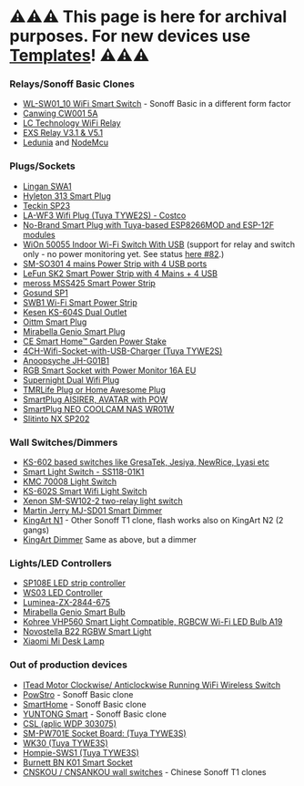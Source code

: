 # :warning::warning::warning: **This page is here for archival purposes. For new devices use [Templates](https://blakadder.github.io/templates)! :warning::warning::warning:**


### Relays/Sonoff Basic Clones
- [WL-SW01_10 WiFi Smart Switch](WL-SW01_10-WiFi-Smart-Switch) - Sonoff Basic in a different form factor
- [Canwing CW001 5A](Canwing-CW001-WiFi-Smart-Switch)
- [LC Technology WiFi Relay](LC-Technology-WiFi-Relay)
- [EXS Relay V3.1 & V5.1](EXS-Relay-V3.1-&-V5.1)
- [Ledunia](http://ledunia.de/) and [NodeMcu](https://de.wikipedia.org/wiki/NodeMCU)

### Plugs/Sockets
- [Lingan SWA1](Lingan-SWA1)
- [Hyleton 313 Smart Plug](Hyleton-313-Smart-Plug)
- [Teckin SP23](Teckin-SP23)
- [LA-WF3 Wifi Plug (Tuya TYWE2S) - Costco ](CE-Smart-Home---LA-WF3-Wifi-Plug-(TYWE2S))
- [No-Brand Smart Plug with Tuya-based ESP8266MOD and ESP-12F modules](Tuya-Smart-Plug-Models-ESP8266MOD-by-AI-THINKER-and-ESP-12F-by-TUYA-LN-0026)
- [WiOn 50055 Indoor Wi-Fi Switch With USB](https://wionproducts.com/product/wion-indoor-wi-fi-switch-usb/) (support for relay and switch only - no power monitoring yet. See status [here #82](https://github.com/arendst/Tasmota/issues/82).)
- [SM-SO301 4 mains Power Strip with 4 USB ports](SM-SO301)
- [LeFun SK2 Smart Power Strip with 4 Mains + 4 USB](LeFun-SK2-Smart-Power-Strip-(Model-ZLD-44USA-W))
- [meross MSS425 Smart Power Strip](meross-MSS425)
- [Gosund SP1](Gosund-SP1)
- [SWB1 Wi-Fi Smart Power Strip](SWB1-Smart-Power-Strip)
- [Kesen KS-604S Dual Outlet](Kesen-KS-604S)
- [Oittm Smart Plug](Oittm-Smart-Plug)
- [Mirabella Genio Smart Plug](Mirabella-Genio-Smart-Plug)
- [CE Smart Home™ Garden Power Stake](CE-Smart-Home™-Garden-Power-Stake)
- [4CH-Wifi-Socket-with-USB-Charger (Tuya TYWE2S)](4CH-Wifi-Socket-with-USB-Charger-(TYWE2S))
- [Anoopsyche JH-G01B1](https://github.com/arendst/Tasmota/issues/5066#issuecomment-458741056)
- [RGB Smart Socket with Power Monitor 16A EU](RGB-Smart-Plug-16A)
- [Supernight Dual Wifi Plug](Supernight-dual-wifi-plug)
- [TMRLife Plug or Home Awesome Plug](Home-Awesome-Breathing-Light-Smart-Plug-Mini-TMRLIFE-%5B2-PACK%5D-WiFi-Smart-Plug)
- [SmartPlug AISIRER, AVATAR with POW](SmartPlug-with-POW-(AISIRER,-AVATAR))
- [SmartPlug NEO COOLCAM NAS WR01W](NEO-COOLCAM-NAS-WR01W)
- [Slitinto NX SP202](Slitinto-NX-SP202)

### Wall Switches/Dimmers
- [KS-602 based switches like GresaTek, Jesiya, NewRice, Lyasi etc](https://ucexperiment.wordpress.com/2017/11/14/reprogramming-a-lyasi-wifi-wall-switch-with-esp8285/) 
- [Smart Light Switch - SS118-01K1](Smart-Light-Switch--SS118-01K1)
- [KMC 70008 Light Switch](KMC-70008-light-switch)
- [KS-602S Smart Wifi Light Switch](KS-602S-Switch)
- [Xenon SM-SW102-2 two-relay light switch](Xenon-SM-SW102-2-two-relay-light-switch)
- [Martin Jerry MJ-SD01 Smart Dimmer](Martin-Jerry-MJ-SD01)
- [KingArt N1](KingArt) - Other Sonoff T1 clone, flash works also on KingArt N2 (2 gangs)
- [KingArt Dimmer](KingArts-touch-Dimmer-(1-gang)) Same as above, but a dimmer

### Lights/LED Controllers
- [SP108E LED strip controller](SP108E-LED-strip-controller)
- [WS03 LED Controller](WS03-(WS01-WS05)-LED-Controller)
- [Luminea-ZX-2844-675](Luminea-ZX-2844-675-(RGBW-LED-Controller))
- [Mirabella Genio Smart Bulb](Mirabella-Genio-Bulb)
- [Kohree VHP560 Smart Light Compatible, RGBCW Wi-Fi LED Bulb A19](Kohree-VHP560-Smart-Light-Compatible,-RGBCW-Wi-Fi-LED-Bulb-A19)
- [Novostella B22 RGBW Smart Light](Novostella-B22-RGB-LED-Colour-WiFi-Smart-Bulb)
- [Xiaomi Mi Desk Lamp](Xiaomi-Mi-Desk-Lamp)

### Out of production devices
- [ITead Motor Clockwise/ Anticlockwise Running WiFi Wireless Switch](others)
- [PowStro](PowStro) - Sonoff Basic clone
- [SmartHome](SmartHome) - Sonoff Basic clone
- [YUNTONG Smart](YUNTONG-Smart) - Sonoff Basic clone
- [CSL (aplic WDP 303075)](CSL-(aplic-WDP-303075))
- [SM-PW701E Socket Board: (Tuya TYWE3S)](TYWE3S)
- [WK30 (Tuya TYWE3S)](wk30)
- [Hompie-SWS1 (Tuya TYWE3S)](Hompie-SWS1-(Tuya-TYWE3S))
- [Burnett BN K01 Smart Socket](Burnett-BN-K01)
- [CNSKOU / CNSANKOU wall switches](CNSKOU---CNSANKOU-wall-switches) - Chinese Sonoff T1 clones
